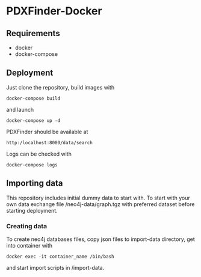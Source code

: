 # PDXFinder-Docker

## Requirements
 * docker
 * docker-compose



## Deployment 

Just clone the repository, build images with

<code>docker-compose build</code>

and launch

<code>docker-compose up -d</code>

PDXFinder should be available at 

<code>http:/localhost:8080/data/search</code>

Logs can be checked with

<code>docker-compose logs</code>

## Importing data
This repository includes initial dummy data to start with. To start with your own data exchange file /neo4j-data/graph.tgz with preferred dataset before starting deployment. 

### Creating data

To create neo4j databases files, copy json files to import-data directory, get into container with

<code>docker exec -it container_name /bin/bash</code>

and start import scripts in /import-data.

